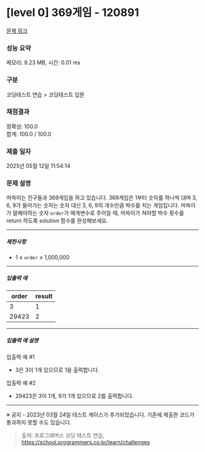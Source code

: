 # [level 0] 369게임 - 120891 

[문제 링크](https://school.programmers.co.kr/learn/courses/30/lessons/120891) 

### 성능 요약

메모리: 9.23 MB, 시간: 0.01 ms

### 구분

코딩테스트 연습 > 코딩테스트 입문

### 채점결과

정확성: 100.0<br/>합계: 100.0 / 100.0

### 제출 일자

2025년 05월 12일 11:54:14

### 문제 설명

<p>머쓱이는 친구들과 369게임을 하고 있습니다. 369게임은 1부터 숫자를 하나씩 대며 3, 6, 9가 들어가는 숫자는 숫자 대신 3, 6, 9의 개수만큼 박수를 치는 게임입니다. 머쓱이가 말해야하는 숫자 <code>order</code>가 매개변수로 주어질 때, 머쓱이가 쳐야할 박수 횟수를 return 하도록 solution 함수를 완성해보세요.</p>

<hr>

<h5>제한사항</h5>

<ul>
<li>1 ≤ <code>order</code> ≤ 1,000,000</li>
</ul>

<hr>

<h5>입출력 예</h5>
<table class="table">
        <thead><tr>
<th>order</th>
<th>result</th>
</tr>
</thead>
        <tbody><tr>
<td>3</td>
<td>1</td>
</tr>
<tr>
<td>29423</td>
<td>2</td>
</tr>
</tbody>
      </table>
<hr>

<h5>입출력 예 설명</h5>

<p>입출력 예 #1</p>

<ul>
<li>3은 3이 1개 있으므로 1을 출력합니다.</li>
</ul>

<p>입출력 예 #2</p>

<ul>
<li>29423은 3이 1개, 9가 1개 있으므로 2를 출력합니다.</li>
</ul>

<hr>

<p>※ 공지 - 2023년 03월 24일 테스트 케이스가 추가되었습니다. 기존에 제출한 코드가 통과하지 못할 수도 있습니다.</p>


> 출처: 프로그래머스 코딩 테스트 연습, https://school.programmers.co.kr/learn/challenges